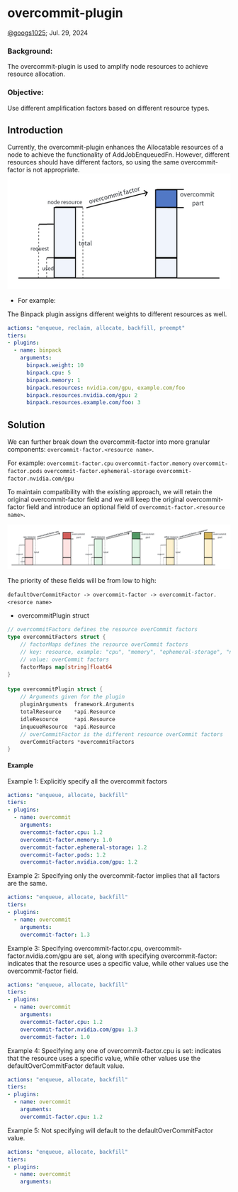 # overcommit-plugin

[@googs1025](https://github.com/googs1025); Jul. 29, 2024

### Background: 
The overcommit-plugin is used to amplify node resources to achieve resource allocation.
### Objective: 
Use different amplification factors based on different resource types.


## Introduction
Currently, the overcommit-plugin enhances the Allocatable resources of a node to achieve the functionality of AddJobEnqueuedFn. However, different resources should have different factors, so using the same overcommit-factor is not appropriate.
![factor](images/overcommit-plugin.png)
- For example:

The Binpack plugin assigns different weights to different resources as well.


```yaml
actions: "enqueue, reclaim, allocate, backfill, preempt"
tiers:
- plugins:
  - name: binpack
    arguments:
      binpack.weight: 10
      binpack.cpu: 5
      binpack.memory: 1
      binpack.resources: nvidia.com/gpu, example.com/foo
      binpack.resources.nvidia.com/gpu: 2
      binpack.resources.example.com/foo: 3
```

## Solution
We can further break down the overcommit-factor into more granular components: `overcommit-factor.<resource name>`.

For example: `overcommit-factor.cpu` `overcommit-factor.memory` `overcommit-factor.pods` `overcommit-factor.ephemeral-storage` `overcommit-factor.nvidia.com/gpu`

To maintain compatibility with the existing approach, we will retain the original overcommit-factor field and we will keep the original overcommit-factor field and introduce an optional field of `overcommit-factor.<resource name>`.

![factors](images/overcommit-plugin-with-multi-factors.png)

The priority of these fields will be from low to high:

`defaultOverCommitFactor -> overcommit-factor -> overcommit-factor.<resorce name>`


- overcommitPlugin struct

```go
// overcommitFactors defines the resource overCommit factors
type overcommitFactors struct {
	// factorMaps defines the resource overCommit factors
    // key: resource, example: "cpu", "memory", "ephemeral-storage", "nvidia.com/gpu"
    // value: overCommit factors
    factorMaps map[string]float64
}

type overcommitPlugin struct {
    // Arguments given for the plugin
    pluginArguments  framework.Arguments
    totalResource    *api.Resource
    idleResource     *api.Resource
    inqueueResource  *api.Resource
    // overCommitFactor is the different resource overCommit factors
    overCommitFactors *overcommitFactors
}
```

#### Example

Example 1:
Explicitly specify all the overcommit factors
```yaml
actions: "enqueue, allocate, backfill"
tiers:
- plugins:
  - name: overcommit
    arguments:
    overcommit-factor.cpu: 1.2
    overcommit-factor.memory: 1.0
    overcommit-factor.ephemeral-storage: 1.2
    overcommit-factor.pods: 1.2
    overcommit-factor.nvidia.com/gpu: 1.2
```

Example 2:
Specifying only the overcommit-factor implies that all factors are the same.
```yaml
actions: "enqueue, allocate, backfill"
tiers:
- plugins:
  - name: overcommit
    arguments:
    overcommit-factor: 1.3
```

Example 3:
Specifying overcommit-factor.cpu, overcommit-factor.nvidia.com/gpu are set, along with specifying overcommit-factor: indicates that the resource uses a specific value, while other values use the overcommit-factor field.
```yaml
actions: "enqueue, allocate, backfill"
tiers:
- plugins:
  - name: overcommit
    arguments:
    overcommit-factor.cpu: 1.2
    overcommit-factor.nvidia.com/gpu: 1.3
    overcommit-factor: 1.0
```
Example 4:
Specifying any one of overcommit-factor.cpu is set: indicates that the resource uses a specific value, while other values use the defaultOverCommitFactor default value.
```yaml
actions: "enqueue, allocate, backfill"
tiers:
- plugins:
  - name: overcommit
    arguments:
    overcommit-factor.cpu: 1.2
```
Example 5:
Not specifying will default to the defaultOverCommitFactor value.
```yaml
actions: "enqueue, allocate, backfill"
tiers:
- plugins:
  - name: overcommit
    arguments:
```
